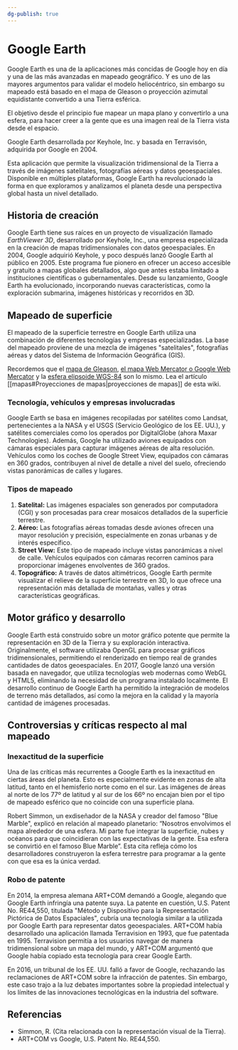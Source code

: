 ```yaml
---
dg-publish: true
---
```


# Google Earth

Google Earth es una de la aplicaciones más concidas de Google hoy en día y una de las más avanzadas en mapeado geográfico. Y es uno de las mayores argumentos para validar el modelo heliocéntrico, sin embargo su mapeado está basado en el mapa de Gleason o proyección azimutal equidistante convertido a una Tierra esférica.

El objetivo desde el principio fue mapear un mapa plano y convertirlo a una esfera, para hacer creer a la gente que es una imagen real de la Tierra vista desde el espacio.

Google Earth desarrollada por Keyhole, Inc. y basada en Terravisón, adquirida por Google en 2004.

Esta aplicación que permite la visualización tridimensional de la Tierra a través de imágenes satelitales, fotografías aéreas y datos geoespaciales. Disponible en múltiples plataformas, Google Earth ha revolucionado la forma en que exploramos y analizamos el planeta desde una perspectiva global hasta un nivel detallado.

## Historia de creación

Google Earth tiene sus raíces en un proyecto de visualización llamado *EarthViewer 3D*, desarrollado por Keyhole, Inc., una empresa especializada en la creación de mapas tridimensionales con datos geoespaciales. En 2004, Google adquirió Keyhole, y poco después lanzó Google Earth al público en 2005. Este programa fue pionero en ofrecer un acceso accesible y gratuito a mapas globales detallados, algo que antes estaba limitado a instituciones científicas o gubernamentales. Desde su lanzamiento, Google Earth ha evolucionado, incorporando nuevas características, como la exploración submarina, imágenes históricas y recorridos en 3D.

## Mapeado de superficie

El mapeado de la superficie terrestre en Google Earth utiliza una combinación de diferentes tecnologías y empresas especializadas. La base del mapeado proviene de una mezcla de imágenes "satelitales", fotografías aéreas y datos del Sistema de Información Geográfica (GIS).

Recordemos que el [mapa de Gleason](https://es.wikipedia.org/wiki/Proyecci%C3%B3n_acimutal_equidistante), [el mapa Web Mercator o Google Web Mercator](https://en.wikipedia.org/wiki/Web_Mercator_projection) y la [esfera elipsoide WGS-84](https://en.wikipedia.org/wiki/World_Geodetic_System#WGS84) son lo mismo. Lea el artículo [[mapas#Proyecciones de mapas|proyecciones de mapas]] de esta wiki.

### Tecnología, vehículos y empresas involucradas

Google Earth se basa en imágenes recopiladas por satélites como Landsat, pertenecientes a la NASA y el USGS (Servicio Geológico de los EE. UU.), y satélites comerciales como los operados por DigitalGlobe (ahora Maxar Technologies). Además, Google ha utilizado aviones equipados con cámaras especiales para capturar imágenes aéreas de alta resolución. Vehículos como los coches de Google Street View, equipados con cámaras en 360 grados, contribuyen al nivel de detalle a nivel del suelo, ofreciendo vistas panorámicas de calles y lugares.

### Tipos de mapeado

1. **Satelital:** Las imágenes espaciales son generados por computadora (CGI) y son procesadas para crear mosaicos detallados de la superficie terrestre.
2. **Aéreo:** Las fotografías aéreas tomadas desde aviones ofrecen una mayor resolución y precisión, especialmente en zonas urbanas y de interés específico.
3. **Street View:** Este tipo de mapeado incluye vistas panorámicas a nivel de calle. Vehículos equipados con cámaras recorren caminos para proporcionar imágenes envolventes de 360 grados.
4. **Topográfico:** A través de datos altimétricos, Google Earth permite visualizar el relieve de la superficie terrestre en 3D, lo que ofrece una representación más detallada de montañas, valles y otras características geográficas.

## Motor gráfico y desarrollo

Google Earth está construido sobre un motor gráfico potente que permite la representación en 3D de la Tierra y su exploración interactiva. Originalmente, el software utilizaba OpenGL para procesar gráficos tridimensionales, permitiendo el renderizado en tiempo real de grandes cantidades de datos geoespaciales. En 2017, Google lanzó una versión basada en navegador, que utiliza tecnologías web modernas como WebGL y HTML5, eliminando la necesidad de un programa instalado localmente. El desarrollo continuo de Google Earth ha permitido la integración de modelos de terreno más detallados, así como la mejora en la calidad y la mayoría cantidad de imágenes procesadas.

## Controversias y críticas respecto al mal mapeado

### Inexactitud de la superficie

Una de las críticas más recurrentes a Google Earth es la inexactitud en ciertas áreas del planeta. Esto es especialmente evidente en zonas de alta latitud, tanto en el hemisferio norte como en el sur. Las imágenes de áreas al norte de los 77º de latitud y al sur de los 66º no encajan bien por el tipo de mapeado esférico que no coincide con una superficie plana.

Robert Simmon, un exdiseñador de la NASA y creador del famoso "Blue Marble", explicó en relación al mapeado planetario: “Nosotros envolvimos el mapa alrededor de una esfera. Mi parte fue integrar la superficie, nubes y océanos para que coincidieran con las expectativas de la gente. Esa esfera se convirtió en el famoso Blue Marble”. Esta cita refleja cómo los desarrolladores construyeron la esfera terrestre para programar a la gente con que esa es la única verdad.


### Robo de patente

En 2014, la empresa alemana ART+COM demandó a Google, alegando que Google Earth infringía una patente suya. La patente en cuestión, U.S. Patent No. RE44,550, titulada "Método y Dispositivo para la Representación Pictórica de Datos Espaciales", cubría una tecnología similar a la utilizada por Google Earth para representar datos geoespaciales. ART+COM había desarrollado una aplicación llamada Terravision en 1993, que fue patentada en 1995. Terravision permitía a los usuarios navegar de manera tridimensional sobre un mapa del mundo, y ART+COM argumentó que Google había copiado esta tecnología para crear Google Earth.

En 2016, un tribunal de los EE. UU. falló a favor de Google, rechazando las reclamaciones de ART+COM sobre la infracción de patentes. Sin embargo, este caso trajo a la luz debates importantes sobre la propiedad intelectual y los límites de las innovaciones tecnológicas en la industria del software.

## Referencias

- Simmon, R. (Cita relacionada con la representación visual de la Tierra).
- ART+COM vs Google, U.S. Patent No. RE44,550.